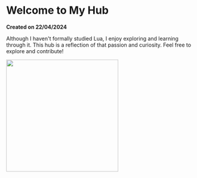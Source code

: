 # Welcome to My Hub

**Created on 22/04/2024**

Although I haven't formally studied Lua, I enjoy exploring and learning through it. This hub is a reflection of that passion and curiosity. Feel free to explore and contribute!

<img src="https://cdn.discordapp.com/attachments/1141667359799656504/1297969700353081374/meow.png?ex=6717dbfb&is=67168a7b&hm=21d3a5a7021b342d5038e6466aee937e092ff8c987f0e0fc94a2fb0a039a05c7&" width="300"/>
